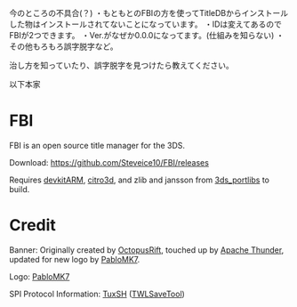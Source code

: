 今のところの不具合(？)
・もともとのFBIの方を使ってTitleDBからインストールした物はインストールされてないことになっています。
・IDは変えてあるのでFBIが2つできます。
・Ver.がなぜか0.0.0になってます。(仕組みを知らない)
・その他もろもろ誤字脱字など。

治し方を知っていたり、誤字脱字を見つけたら教えてください。




以下本家

# FBI

FBI is an open source title manager for the 3DS.

Download: https://github.com/Steveice10/FBI/releases

Requires [devkitARM](http://sourceforge.net/projects/devkitpro/files/devkitARM/), [citro3d](https://github.com/fincs/citro3d), and zlib and jansson from [3ds_portlibs](https://github.com/devkitPro/3ds_portlibs) to build.

# Credit

Banner: Originally created by [OctopusRift](http://gbatemp.net/members/octopusrift.356526/), touched up by [Apache Thunder](https://gbatemp.net/members/apache-thunder.105648/), updated for new logo by [PabloMK7](http://gbatemp.net/members/pablomk7.345712/).

Logo: [PabloMK7](http://gbatemp.net/members/pablomk7.345712/)

SPI Protocol Information: [TuxSH](https://github.com/TuxSH/) ([TWLSaveTool](https://github.com/TuxSH/TWLSaveTool))
